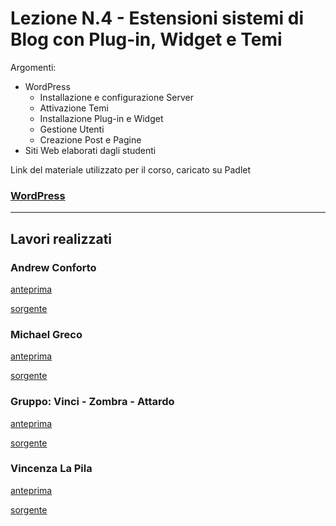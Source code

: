 # Lezione N.4 - Estensioni sistemi di Blog con Plug-in, Widget e Temi

Argomenti:
- WordPress
  - Installazione e configurazione Server
  - Attivazione Temi
  - Installazione Plug-in e Widget
  - Gestione Utenti
  - Creazione Post e Pagine
- Siti Web elaborati dagli studenti

Link del materiale utilizzato per il corso, caricato su Padlet
### [WordPress](https://padlet.com/Andreasr73/kr2z4443wfl8)

---

## Lavori realizzati

### Andrew Conforto

[anteprima ](https://cdn.rawgit.com/aeisolution/insolera-web-grafica/cca1b77d/Lezione4/Elaborati/Conforto_A/index.html)

[sorgente ](Elaborati/Conforto_A)


### Michael Greco

[anteprima ](https://cdn.rawgit.com/aeisolution/insolera-web-grafica/8f871df0/Lezione4/Elaborati/Greco_M/index.html)

[sorgente ](Elaborati/Greco_M)


### Gruppo: Vinci - Zombra - Attardo

[anteprima ](https://cdn.rawgit.com/aeisolution/insolera-web-grafica/cca1b77d/Lezione4/Elaborati/Vinci_Zombra_Attardo/index.html)

[sorgente ](Elaborati/Vinci_Zombra_Attardo)


### Vincenza La Pila

[anteprima ](https://cdn.rawgit.com/aeisolution/insolera-web-grafica/cca1b77d/Lezione4/Elaborati/LaPila_V/index.html)

[sorgente ](Elaborati/LaPila_V)
